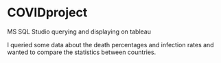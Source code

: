 # COVIDproject

MS SQL Studio querying and displaying on tableau

I queried some data about the death percentages and infection rates and wanted to compare the statistics between countries.
